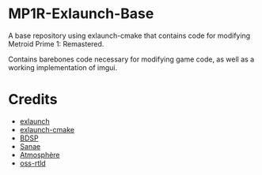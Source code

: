 # MP1R-Exlaunch-Base

A base repository using exlaunch-cmake that contains code for modifying Metroid Prime 1: Remastered.

Contains barebones code necessary for modifying game code, as well as a working implementation of imgui.

# Credits

- [exlaunch](https://github.com/shadowninja108/exlaunch/)
- [exlaunch-cmake](https://github.com/EngineLessCC/exlaunch-cmake/)
- [BDSP](https://github.com/Martmists-GH/BDSP)
- [Sanae](https://github.com/Sanae6)
- [Atmosphère](https://github.com/Atmosphere-NX/Atmosphere)
- [oss-rtld](https://github.com/Thog/oss-rtld)

